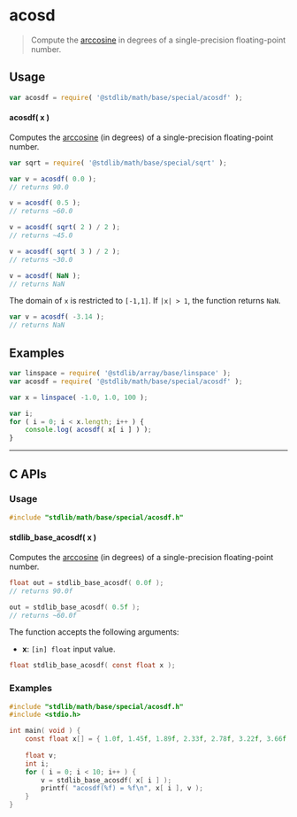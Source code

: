 <!--

@license Apache-2.0

Copyright (c) 2024 The Stdlib Authors.

Licensed under the Apache License, Version 2.0 (the "License");
you may not use this file except in compliance with the License.
You may obtain a copy of the License at

   http://www.apache.org/licenses/LICENSE-2.0

Unless required by applicable law or agreed to in writing, software
distributed under the License is distributed on an "AS IS" BASIS,
WITHOUT WARRANTIES OR CONDITIONS OF ANY KIND, either express or implied.
See the License for the specific language governing permissions and
limitations under the License.

-->

# acosd

> Compute the [arccosine][arccosine] in degrees of a single-precision floating-point number.

<section class="usage">

## Usage

```javascript
var acosdf = require( '@stdlib/math/base/special/acosdf' );
```

#### acosdf( x )

Computes the [arccosine][arccosine] (in degrees) of a single-precision floating-point number.

```javascript
var sqrt = require( '@stdlib/math/base/special/sqrt' );

var v = acosdf( 0.0 );
// returns 90.0

v = acosdf( 0.5 );
// returns ~60.0

v = acosdf( sqrt( 2 ) / 2 );
// returns ~45.0

v = acosdf( sqrt( 3 ) / 2 );
// returns ~30.0

v = acosdf( NaN );
// returns NaN
```

The domain of `x` is restricted to `[-1,1]`. If `|x| > 1`, the function returns `NaN`.

```javascript
var v = acosdf( -3.14 );
// returns NaN
```

</section>

<!-- /.usage -->

<section class="examples">

## Examples

<!-- eslint no-undef: "error" -->

```javascript
var linspace = require( '@stdlib/array/base/linspace' );
var acosdf = require( '@stdlib/math/base/special/acosdf' );

var x = linspace( -1.0, 1.0, 100 );

var i;
for ( i = 0; i < x.length; i++ ) {
    console.log( acosdf( x[ i ] ) );
}
```

</section>

<!-- /.examples -->

<!-- C interface documentation. -->

* * *

<section class="c">

## C APIs

<!-- Section to include introductory text. Make sure to keep an empty line after the intro `section` element and another before the `/section` close. -->

<section class="intro">

</section>

<!-- /.intro -->

<!-- C usage documentation. -->

<section class="usage">

### Usage

```c
#include "stdlib/math/base/special/acosdf.h"
```

#### stdlib_base_acosdf( x )

Computes the [arccosine][arccosine] (in degrees) of a single-precision floating-point number.

```c
float out = stdlib_base_acosdf( 0.0f );
// returns 90.0f

out = stdlib_base_acosdf( 0.5f );
// returns ~60.0f
```

The function accepts the following arguments:

-   **x**: `[in] float` input value.

```c
float stdlib_base_acosdf( const float x );
```

</section>

<!-- /.usage -->

<!-- C API usage notes. Make sure to keep an empty line after the `section` element and another before the `/section` close. -->

<section class="notes">

</section>

<!-- /.notes -->

<!-- C API usage examples. -->

<section class="examples">

### Examples

```c
#include "stdlib/math/base/special/acosdf.h"
#include <stdio.h>

int main( void ) {
    const float x[] = { 1.0f, 1.45f, 1.89f, 2.33f, 2.78f, 3.22f, 3.66f, 4.11f, 4.55f, 5.0f };
    
    float v;
    int i;
    for ( i = 0; i < 10; i++ ) {
        v = stdlib_base_acosdf( x[ i ] );
        printf( "acosdf(%f) = %f\n", x[ i ], v );
    }
}
```

</section>

<!-- /.examples -->

</section>

<!-- /.c -->

<!-- Section for related `stdlib` packages. Do not manually edit this section, as it is automatically populated. -->

<section class="related">

</section>

<!-- /.related -->

<!-- Section for all links. Make sure to keep an empty line after the `section` element and another before the `/section` close. -->

<section class="links">

[arccosine]: https://en.wikipedia.org/wiki/Inverse_trigonometric_functions

<!-- <related-links> -->

<!-- </related-links> -->

</section>

<!-- /.links -->
